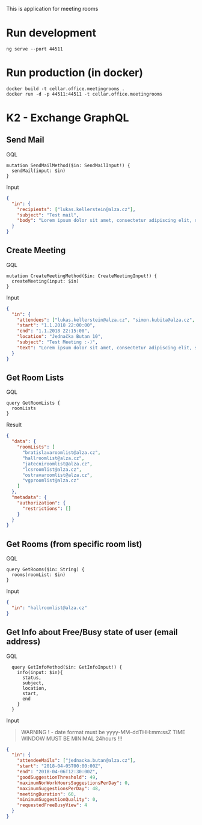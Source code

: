 
This is application for meeting rooms

# Run development

```Shell
ng serve --port 44511
```

# Run production (in docker)

```Shell
docker build -t cellar.office.meetingrooms .
docker run -d -p 44511:44511 -t cellar.office.meetingrooms
```



# K2 - Exchange GraphQL


## Send Mail

GQL
```JS
mutation SendMailMethod($in: SendMailInput!) {
  sendMail(input: $in)
}
```

Input
```JSON
{ 
  "in": {
    "recipients": ["lukas.kellerstein@alza.cz"],
    "subject": "Test mail",
    "body": "Lorem ipsum dolor sit amet, consectetur adipiscing elit, sed do eiusmod tempor incididunt ut labore et dolore magna aliqua. Ut enim ad minim veniam, quis nostrud exercitation ullamco laboris nisi ut aliquip ex ea commodo consequat. Duis aute irure dolor in reprehenderit in voluptate velit esse cillum dolore eu fugiat nulla pariatur. Excepteur sint occaecat cupidatat non proident, sunt in culpa qui officia deserunt mollit anim id est laborum."
  }
}
```

## Create Meeting

GQL
```JS
mutation CreateMeetingMethod($in: CreateMeetingInput!) {
  createMeeting(input: $in)
}
```

Input
```JSON
{ 
  "in": {
    "attendees": ["lukas.kellerstein@alza.cz", "simon.kubita@alza.cz", "jednacka.butan@alza.cz"],
    "start": "1.1.2018 22:00:00",
    "end": "1.1.2018 22:15:00",
    "location": "Jednačka Butan 10",
    "subject": "Test Meeting :-)",
    "text": "Lorem ipsum dolor sit amet, consectetur adipiscing elit, sed do eiusmod tempor incididunt ut labore et dolore magna aliqua. Ut enim ad minim veniam, quis nostrud exercitation ullamco laboris nisi ut aliquip ex ea commodo consequat. Duis aute irure dolor in reprehenderit in voluptate velit esse cillum dolore eu fugiat nulla pariatur. Excepteur sint occaecat cupidatat non proident, sunt in culpa qui officia deserunt mollit anim id est laborum."
  }
}
```


## Get Room Lists

GQL
```JS
query GetRoomLists {
  roomLists
}
```

Result
```JSON
{
  "data": {
    "roomLists": [
      "bratislavaroomlist@alza.cz",
      "hallroomlist@alza.cz",
      "jatecniroomlist@alza.cz",
      "lcsroomlist@alza.cz",
      "ostravaroomlist@alza.cz",
      "vgproomlist@alza.cz"
    ]
  },
  "metadata": {
    "authorization": {
      "restrictions": []
    }
  }
}
```

## Get Rooms (from specific room list)

GQL
```JS
query GetRooms($in: String) {
  rooms(roomList: $in)
}
```

Input
```JSON
{
  "in": "hallroomlist@alza.cz"
}
```


## Get Info about Free/Busy state of user (email address)


GQL
```JS
  query GetInfoMethod($in: GetInfoInput!) {
    info(input: $in){
      status,
      subject,
      location,
      start,
      end
    }
  }
```

Input

> WARNING ! - date format must be yyyy-MM-ddTHH:mm:ssZ
> TIME WINDOW MUST BE MINIMAL 24hours !!!


```JSON
{ 
  "in": {
    "attendeeMails": ["jednacka.butan@alza.cz"],
    "start": "2018-04-05T00:00:00Z",
    "end": "2018-04-06T12:30:00Z",
	"goodSuggestionThreshold": 49,
	"maximumNonWorkHoursSuggestionsPerDay": 0,
	"maximumSuggestionsPerDay": 48,
	"meetingDuration": 60,
	"minimumSuggestionQuality": 0,
	"requestedFreeBusyView": 4
  }
}
```